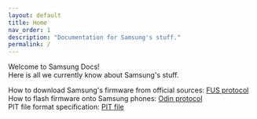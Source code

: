 ```yaml
---
layout: default
title: Home
nav_order: 1
description: "Documentation for Samsung's stuff."
permalink: /
---
```


Welcome to Samsung Docs! \
Here is all we currently know about Samsung's stuff.

How to download Samsung's firmware from official sources: [FUS protocol](https://samsung-loki.github.io/samsung-docs/docs/FUS/) \
How to flash firmware onto Samsung phones: [Odin protocol](https://samsung-loki.github.io/samsung-docs/docs/Odin/) \
PIT file format specification: [PIT file](https://samsung-loki.github.io/samsung-docs/docs/PIT/)
